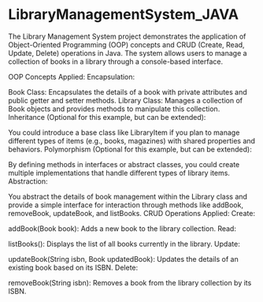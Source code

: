 # LibraryManagementSystem_JAVA

The Library Management System project demonstrates the application of Object-Oriented Programming (OOP) concepts and CRUD (Create, Read, Update, Delete) operations in Java. The system allows users to manage a collection of books in a library through a console-based interface.

OOP Concepts Applied:
Encapsulation:

Book Class: Encapsulates the details of a book with private attributes and public getter and setter methods.
Library Class: Manages a collection of Book objects and provides methods to manipulate this collection.
Inheritance (Optional for this example, but can be extended):

You could introduce a base class like LibraryItem if you plan to manage different types of items (e.g., books, magazines) with shared properties and behaviors.
Polymorphism (Optional for this example, but can be extended):

By defining methods in interfaces or abstract classes, you could create multiple implementations that handle different types of library items.
Abstraction:

You abstract the details of book management within the Library class and provide a simple interface for interaction through methods like addBook, removeBook, updateBook, and listBooks.
CRUD Operations Applied:
Create:

addBook(Book book): Adds a new book to the library collection.
Read:

listBooks(): Displays the list of all books currently in the library.
Update:

updateBook(String isbn, Book updatedBook): Updates the details of an existing book based on its ISBN.
Delete:

removeBook(String isbn): Removes a book from the library collection by its ISBN.
